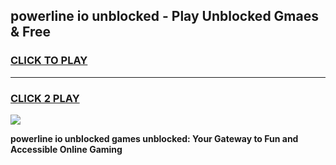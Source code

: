 
## powerline io unblocked - Play Unblocked Gmaes & Free
<h3>
<a href="https://news.freeplayer.one?title=powerline_io_unblocked&ref=16F">CLICK TO PLAY</a></h3>
<hr>

<h3>
<a href="https://news.freeplayer.one?title=powerline_io_unblocked&ref=16F">CLICK 2 PLAY</a>
  
</h3>

<a href="https://news.freeplayer.one?title=powerline_io_unblocked&ref=16F/"><img src="https://clearcache.store/games.png"></a>


**powerline io unblocked games unblocked: Your Gateway to Fun and Accessible Online Gaming**
